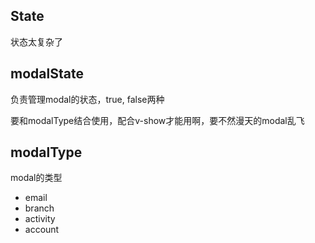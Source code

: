 ## State

状态太复杂了

## modalState

负责管理modal的状态，true, false两种

要和modalType结合使用，配合v-show才能用啊，要不然漫天的modal乱飞

## modalType

modal的类型

* email
* branch
* activity
* account
